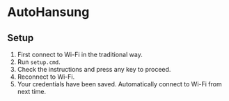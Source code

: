 # AutoHansung
## Setup
1. First connect to Wi-Fi in the traditional way.
2. Run `setup.cmd`.
3. Check the instructions and press any key to proceed.
4. Reconnect to Wi-Fi.
5. Your credentials have been saved. Automatically connect to Wi-Fi from next time.
